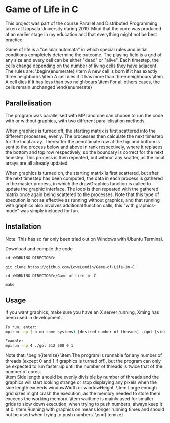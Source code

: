 # Game of Life in C

This project was part of the course Parallel and Distributed Programming taken at Uppsala University during 2019. Mind that the code was produced at an earlier stage in my education and that everything might not be best practice.

Game of life is a "cellular automata" in which special rules and initial conditions completely determine the outcome. The playing field is a grid of any size and every cell can be either "dead" or "alive". Each timestep, the cells change depending on the number of living cells they have adjacent. The rules are: 
\begin{enumerate}
    \item A new cell is born if it has exactly three neighbours
    \item A cell dies if it has more than three neighbours
    \item A cell dies if it has less than two neighbours
    \item For all others cases, the cells remain unchanged
\end{enumerate}

## Parallelisation

The program was parallelised with MPI and one can choose to run the code with or without graphics, with two different parallelisation methods,

When graphics is turned off, the starting matrix is first scattered into the different processes, evenly. The processes then calculate the next timestep for the local array. Thereafter the penultimate row at the top and bottom is sent to the process below and above in rank respectively, where it replaces the bottom and top row respectively, so the boundary is correct for the next timestep. This process is then repeated, but without any scatter, as the local arrays are all already updated. 

When graphics is turned on, the starting matrix is first scattered, but after the next timestep has been computed, the data in each process is gathered in the master process, in which the drawGraphics function is called to update the graphic interface. The loop is then repeated with the gathered matrix once again being scattered to the processes. Note that this type of execution is not as effective as running without graphics, and that running with graphics also involves additional function calls, this "with graphics-mode" was simply included for fun.

## Installation

Note: This has so far only been tried out on Windows with Ubuntu Terminal.

Download and compile the code
```
cd <WORKING-DIRECTORY>
 
git clone https://github.com/LoweLundin/Game-of-Life-in-C

cd <WORKING-DIRECTORY>/Game-of-Life-in-C

make
```

## Usage

If you want graphics, make sure you have an X server running, Xming has been used in development.
```bash
To run, enter: 
mpirun -np (-n on some systems) [desired number of threads] ./gol [side length of grid] [number of timesteps] [waittime (typically 0)] [boolean graphics on/off]

Example: 
mpirun -np 4 ./gol 512 500 0 1
```

Note that:
\begin{itemize}
\item The program is runnable for any number of threads (except 0 and 1 if graphics is turned off), but the program can only be expected to run faster up until the number of threads is twice that of the number of cores.  
\item Side length should be evenly divisible by number of threads and the graphics will start looking strange or stop displaying any pixels when the side length exceeds windowWidth or windowHeight.
\item Large enough grid sizes might crash the execution, as the memory needed to store them exceeds the working memory.
\item waittime is mainly used for smaller grids to slow down execution, when trying to push numbers, always keep it at 0.
\item Running with graphics on means longer running times and should not be used when trying to push numbers.
\end{itemize}



